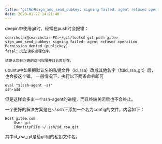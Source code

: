 ```yaml
---
title: "git解决sign_and_send_pubkey: signing failed: agent refused operation"
date: 2020-01-27 14:21:40
---
```


deepin中使用git时，经常在push时会报错：
```shell
searchstar@searchstar-PC:~/git/tools$ git push gitee 
sign_and_send_pubkey: signing failed: agent refused operation
Permission denied (publickey).
fatal: 无法读取远程仓库。

请确认您有正确的访问权限并且仓库存在。
```
ubuntu中如果把默认名的私钥文件（id_rsa）改成其他名字（如id_rsa_git）后，也会报这个错。
一般情况下，执行以下两条命令即可
```shell
eval "$(ssh-agent -s)"
ssh-add
```
但是这样会多出一个ssh-agent的进程，而且终端关闭后也不会终止。

一个更好的解决方案是在~/.ssh下添加一个名为config的文件，内容如下：
```
Host gitee.com
	User git
	IdentityFile ~/.ssh/id_rsa_git
```
其中id_rsa_git是给git用的私钥文件名。
